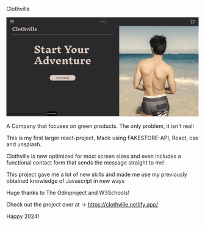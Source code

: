 Clothville

![Alt text](image.png)

A Company that focuses on green products. The only problem, it isn't real!

This is my first larger react-project, Made using FAKESTORE-API, React, css and unsplash.

Clothville is now optimized for most screen sizes and even includes a functional contact form that sends the message straight to me!

This project gave me a lot of new skills and made me use my previously obtained knowledge of Javascript in new ways

Huge thanks to The Odinproject and W3Schools!

Check out the project over at -> https://clothville.netlify.app/

Happy 2024!